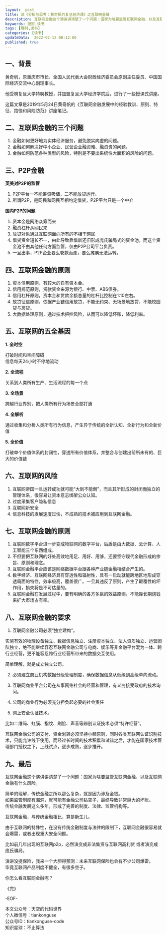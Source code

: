 ```yaml
---   
layout:  post  
title: 读《分析与思考：黄奇帆的复旦经济课》之互联网金融  
description: 互联网金融这个演讲讲清楚了一个问题：国家为啥要监管互联网金融，以及互联网金融有什么风险。  
keywords: 理财,读书  
tags: [理财,读书]    
categories: [读书]  
updateData:  2022-02-12 00:12:00  
published: true  
---  
```


## 一、背景  


黄奇帆，原重庆市市长、全国人民代表大会财政经济委员会原副主任委员、中国国际经济交流中心副理事长。  


他受聘复旦大学特聘教授，并加盟复旦大学经济学院后，进行了一些授课式讲座。  



这篇文章是2019年5月24日黄奇帆的《互联网金融发展中的经验教训、原则、特征、路径和风险防范》讲座笔记。  


## 二、互联网金融的三个问题  


1. 金融如何更好地为实体经济服务，避免脱实向虚的问题。  
2. 金融如何解决好中小企业、民营企业融资难、融资贵的问题。  
3. 金融如何防范各种类型的风险，特别是不要出系统性大面积的风险的问题。  



## 三、P2P金融  


**英美对P2P的监管**  


1. P2P平台一不能筹资吸储，二不能放贷运行。  
2. 所谓P2P，是网民和网民互相约定借贷，P2P平台只是一个中介  



**国内P2P的问题**  


1. 资本金是网络众筹而来  
2. 融资杠杆从网民来  
3. 放贷对象通过互联网面向所有的不相干网民  
4. 借贷资金短长不一，由此导致靠借新还旧形成庞氏骗局式的资金池，而这个资金池不由其他任何方面监管，仅由P2P公司平台负责。  
5. 一旦出事，P2P企业要么卷款而走，要么瘫痪无法运转。  



## 四、互联网金融的原则  


1. 资本信用原则，有较大的自有资本金。  
2. 信用规范原则，贷款资金来源为银行、中票、ABS债券。  
3. 信用杠杆原则，资本金和贷款余额总量的杠杆比控制在1∶10左右。  
4. 放贷征信原则，依据产业链信用放贷，不能无约束、无场景地放贷，不能校园贷与房贷。  
5. 大数据处理原则，通过技术把控风险，从而可以降低坏账，降低利率。  



## 五、互联网的五全基因  


**1. 全时空**  


打破时间和空间障碍  
信息每天24小时不停地流动  


**2. 全流程**  


关系到人类所有生产、生活流程的每一个点  


**3. 全场景**  


跨越行业界别，把人类所有行为场景全部打通  



**4. 全解析**  


通过收集和分析人类所有行为信息，产生异于传统的全新认知、全新行为和全新价值  



**5. 全价值**  


打破单个价值体系的封闭性，穿透所有价值体系，并整合与创建出前所未有的、巨大的价值链  



## 六、互联网的风险  


1. 互联网帝国一旦运转成功就可能“大到不能倒”，而且其所形成的封闭而独立的管理体系，很容易让资本意志绑架公众认知。  
2. 过度采集客户隐私信息  
3. 互联网新安全  
4. 信息科技的发展速度过快，不成熟的技术被应用到互联网金融。  


## 七、互联网金融的原则  


1. 互联网数字平台进一步变成物联网的数字平台，后盾是由大数据、云计算、人工智能三个东西组成。  
2. 不但要把互联网的好处高效地用足、用好、用够，还要坚守现代金融形成的宗旨、原则和理念。  
3. 互联网金融平台应该是网络数据平台跟各种产业链金融相结合产生的。  
4. 数字经济、互联网经济具有穿透性和辐射性，具有一启动就能跨地区地形成穿透局面的特性，效率极高，覆盖很广。一旦其违反了原则，产生了颠覆性的坏作用，损失将是不可估量的。  
5. 互联网金融在发展过程中，要有明确的各方多赢的效益原则，不能靠长期烧钱来扩大市场占有率。  


## 八、互联网金融的要求  


1. 互联网金融公司必须“独立建构”。  

实施有效的物理设备独立、数据信息独立、注册资本独立、法人资质独立、运营团队独立，绝不能继续容忍互联网金融公司与电商、娱乐等非金融平台混为一体、跨行业经营，更不能容忍跨行业经营所带来的数据交互使用。  


简单理解，就是成立独立公司。  


2. 必须建立商业机构数据分级管理制度，确保数据信息从低级到高级单向流动。  



3. 互联网商业平台公司在从事网络社会的经营和管理，有义务接受政府的技术询问。  



4. 公司的商业行为必须充分担负起必要的社会责任  



5. 网上安全认证技术。  


比如二维码、虹膜、指纹、刷脸、声音等辨别认证技术必须“特许经营”。  


互联网金融公司的支付、资金划转必须坚持小额原则，同时各类互联网认证识别技术，只能允许线下使用，而经过长时间的技术积累和试错之后，才能在国家技术管理部门授权之下，上线试点，逐步成熟，逐步推开。  




## 九、最后  


互联网金融这个演讲讲清楚了一个问题：国家为啥要监管互联网金融，以及互联网金融有什么风险。  



简单的理解，传统金融之所以那么复杂，就是因为涉及金钱。  
如果监管制度有漏洞，就可能有金融公司钻空子，最终导致非常巨大的坏账。  
传统金融发展这么多年，形成了完善的制度、法律、监管机构等。  



互联网金融，与传统金融相比，算是新生儿。  


由于互联网的特殊性，在没有传统金融制度与法律的限制下，互联网金融很容易就会爆雷，或者出现重大安全问题。  



比如前几年出现的互联网p2p，必然演变成非法集资与互联网高利贷 或者演变成庞氏骗局。  



演讲没提保险，我来一个大胆得预测：未来互联网保险也会有不少公司爆雷。  
毕竟互联网产品制度不健全，有很多空子。  



你怎么看互联网金融呢？  


《完》      


-EOF-    



本文公众号：天空的代码世界    
个人微信号：tiankonguse  
公众号ID：tiankonguse-code  
知识星球：不止算法  

